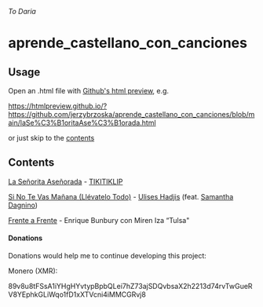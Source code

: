 *To Daria*

# aprende_castellano_con_canciones

## Usage

Open an .html file with [Github's html preview][1], e.g.

<https://htmlpreview.github.io/?https://github.com/jerzybrzoska/aprende_castellano_con_canciones/blob/main/laSe%C3%B1oritaAse%C3%B1orada.html>

or just skip to the [contents](#co)

## Contents<a id=co></a>

[La Señorita Aseñorada][4] - [TIKITIKLIP][2]

[Si No Te Vas Mañana (Llévatelo Todo)][5] - [Ulises Hadjis][6] (feat. [Samantha Dagnino][7])

[Frente a Frente][4] - Enrique Bunbury con Miren Iza “Tulsa" 

#### Donations

Donations would help me to continue developing this project:

Monero (XMR): 

89v8u8tFSsA1iYHgHYvtypBpbQLei7hZ73ajSDQvbsaX2h2213d74rvTwGueRV8YEphkGLiWqo1fD1xXTVcni4iMMCGRvj8



[1]: https://htmlpreview.github.io/?
[2]: https://www.youtube.com/user/Tikitikliponline/about
[4]: https://htmlpreview.github.io/?https://github.com/jerzybrzoska/aprende_castellano_con_canciones/blob/main/laSe%C3%B1oritaAse%C3%B1orada.html
[5]: https://htmlpreview.github.io/?https://github.com/jerzybrzoska/aprende_castellano_con_canciones/blob/main/Si_No_Te_Vas_Man%CC%83ana.html
[6]: https://es.wikipedia.org/wiki/Ulises_Hadjis
[7]: https://www.youtube.com/user/DagninoSamantha/about
